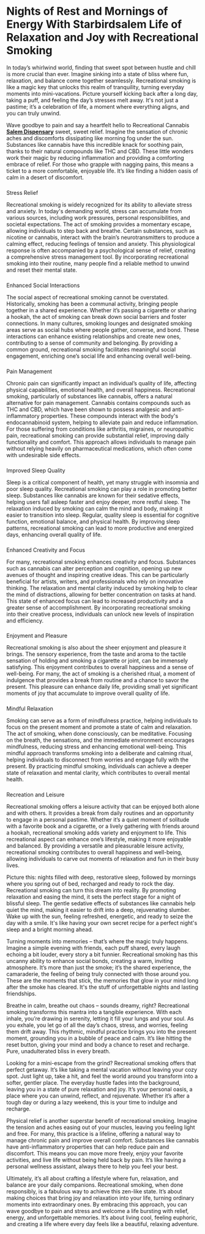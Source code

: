 # Nights of Rest and Mornings of Energy With Starbirdsalem Life of Relaxation and Joy with Recreational Smoking

In today’s whirlwind world, finding that sweet spot between hustle and chill is more crucial than ever. Imagine sinking into a state of bliss where fun, relaxation, and balance come together seamlessly. Recreational smoking is like a magic key that unlocks this realm of tranquility, turning everyday moments into mini-vacations. Picture yourself kicking back after a long day, taking a puff, and feeling the day’s stresses melt away. It's not just a pastime; it’s a celebration of life, a moment where everything aligns, and you can truly unwind.

Wave goodbye to pain and say a heartfelt hello to Recreational Cannabis [**Salem Dispensary**](https://starbirdsalem.com/) sweet, sweet relief. Imagine the sensation of chronic aches and discomforts dissipating like morning fog under the sun. Substances like cannabis have this incredible knack for soothing pain, thanks to their natural compounds like THC and CBD. These little wonders work their magic by reducing inflammation and providing a comforting embrace of relief. For those who grapple with nagging pains, this means a ticket to a more comfortable, enjoyable life. It’s like finding a hidden oasis of calm in a desert of discomfort.
### 

Stress Relief

Recreational smoking is widely recognized for its ability to alleviate stress and anxiety. In today's demanding world, stress can accumulate from various sources, including work pressures, personal responsibilities, and societal expectations. The act of smoking provides a momentary escape, allowing individuals to step back and breathe. Certain substances, such as nicotine or cannabis, interact with the brain’s neurotransmitters to produce a calming effect, reducing feelings of tension and anxiety. This physiological response is often accompanied by a psychological sense of relief, creating a comprehensive stress management tool. By incorporating recreational smoking into their routine, many people find a reliable method to unwind and reset their mental state.

### 

Enhanced Social Interactions

The social aspect of recreational smoking cannot be overstated. Historically, smoking has been a communal activity, bringing people together in a shared experience. Whether it’s passing a cigarette or sharing a hookah, the act of smoking can break down social barriers and foster connections. In many cultures, smoking lounges and designated smoking areas serve as social hubs where people gather, converse, and bond. These interactions can enhance existing relationships and create new ones, contributing to a sense of community and belonging. By providing a common ground, recreational smoking facilitates meaningful social engagement, enriching one’s social life and enhancing overall well-being.

### 

Pain Management

Chronic pain can significantly impact an individual’s quality of life, affecting physical capabilities, emotional health, and overall happiness. Recreational smoking, particularly of substances like cannabis, offers a natural alternative for pain management. Cannabis contains compounds such as THC and CBD, which have been shown to possess analgesic and anti-inflammatory properties. These compounds interact with the body's endocannabinoid system, helping to alleviate pain and reduce inflammation. For those suffering from conditions like arthritis, migraines, or neuropathic pain, recreational smoking can provide substantial relief, improving daily functionality and comfort. This approach allows individuals to manage pain without relying heavily on pharmaceutical medications, which often come with undesirable side effects.

### 

Improved Sleep Quality

Sleep is a critical component of health, yet many struggle with insomnia and poor sleep quality. Recreational smoking can play a role in promoting better sleep. Substances like cannabis are known for their sedative effects, helping users fall asleep faster and enjoy deeper, more restful sleep. The relaxation induced by smoking can calm the mind and body, making it easier to transition into sleep. Regular, quality sleep is essential for cognitive function, emotional balance, and physical health. By improving sleep patterns, recreational smoking can lead to more productive and energized days, enhancing overall quality of life.

### 

Enhanced Creativity and Focus

For many, recreational smoking enhances creativity and focus. Substances such as cannabis can alter perception and cognition, opening up new avenues of thought and inspiring creative ideas. This can be particularly beneficial for artists, writers, and professionals who rely on innovative thinking. The relaxation and mental clarity induced by smoking help to clear the mind of distractions, allowing for better concentration on tasks at hand. This state of enhanced focus can lead to increased productivity and a greater sense of accomplishment. By incorporating recreational smoking into their creative process, individuals can unlock new levels of inspiration and efficiency.

### 

Enjoyment and Pleasure

Recreational smoking is also about the sheer enjoyment and pleasure it brings. The sensory experience, from the taste and aroma to the tactile sensation of holding and smoking a cigarette or joint, can be immensely satisfying. This enjoyment contributes to overall happiness and a sense of well-being. For many, the act of smoking is a cherished ritual, a moment of indulgence that provides a break from routine and a chance to savor the present. This pleasure can enhance daily life, providing small yet significant moments of joy that accumulate to improve overall quality of life.

### 

Mindful Relaxation

Smoking can serve as a form of mindfulness practice, helping individuals to focus on the present moment and promote a state of calm and relaxation. The act of smoking, when done consciously, can be meditative. Focusing on the breath, the sensations, and the immediate environment encourages mindfulness, reducing stress and enhancing emotional well-being. This mindful approach transforms smoking into a deliberate and calming ritual, helping individuals to disconnect from worries and engage fully with the present. By practicing mindful smoking, individuals can achieve a deeper state of relaxation and mental clarity, which contributes to overall mental health.

### 

Recreation and Leisure

Recreational smoking offers a leisure activity that can be enjoyed both alone and with others. It provides a break from daily routines and an opportunity to engage in a personal pastime. Whether it’s a quiet moment of solitude with a favorite book and a cigarette, or a lively gathering with friends around a hookah, recreational smoking adds variety and enjoyment to life. This recreational aspect can enhance one’s lifestyle, making it more enjoyable and balanced. By providing a versatile and pleasurable leisure activity, recreational smoking contributes to overall happiness and well-being, allowing individuals to carve out moments of relaxation and fun in their busy lives.

Picture this: nights filled with deep, restorative sleep, followed by mornings where you spring out of bed, recharged and ready to rock the day. Recreational smoking can turn this dream into reality. By promoting relaxation and easing the mind, it sets the perfect stage for a night of blissful sleep. The gentle sedative effects of substances like cannabis help quiet the mind, making it easier to drift into a deep, rejuvenating slumber. Wake up with the sun, feeling refreshed, energetic, and ready to seize the day with a smile. It's like having your own secret recipe for a perfect night's sleep and a bright morning ahead.

Turning moments into memories – that’s where the magic truly happens. Imagine a simple evening with friends, each puff shared, every laugh echoing a bit louder, every story a bit funnier. Recreational smoking has this uncanny ability to enhance social bonds, creating a warm, inviting atmosphere. It’s more than just the smoke; it’s the shared experience, the camaraderie, the feeling of being truly connected with those around you. These are the moments that stick, the memories that glow in your mind long after the smoke has cleared. It's the stuff of unforgettable nights and lasting friendships.

Breathe in calm, breathe out chaos – sounds dreamy, right? Recreational smoking transforms this mantra into a tangible experience. With each inhale, you’re drawing in serenity, letting it fill your lungs and your soul. As you exhale, you let go of all the day’s chaos, stress, and worries, feeling them drift away. This rhythmic, mindful practice brings you into the present moment, grounding you in a bubble of peace and calm. It’s like hitting the reset button, giving your mind and body a chance to reset and recharge. Pure, unadulterated bliss in every breath.

Looking for a mini-escape from the grind? Recreational smoking offers that perfect getaway. It’s like taking a mental vacation without leaving your cozy spot. Just light up, take a hit, and feel the world around you transform into a softer, gentler place. The everyday hustle fades into the background, leaving you in a state of pure relaxation and joy. It’s your personal oasis, a place where you can unwind, reflect, and rejuvenate. Whether it’s after a tough day or during a lazy weekend, this is your time to indulge and recharge.

Physical relief is another superstar benefit of recreational smoking. Imagine the tension and aches easing out of your muscles, leaving you feeling light and free. For many, this practice is a lifeline, offering a natural way to manage chronic pain and improve overall comfort. Substances like cannabis have anti-inflammatory properties that can help reduce pain and discomfort. This means you can move more freely, enjoy your favorite activities, and live life without being held back by pain. It’s like having a personal wellness assistant, always there to help you feel your best.

Ultimately, it’s all about crafting a lifestyle where fun, relaxation, and balance are your daily companions. Recreational smoking, when done responsibly, is a fabulous way to achieve this zen-like state. It’s about making choices that bring joy and relaxation into your life, turning ordinary moments into extraordinary ones. By embracing this approach, you can wave goodbye to pain and stress and welcome a life bursting with relief, energy, and unforgettable memories. It’s about living cool, feeling euphoric, and creating a life where every day feels like a beautiful, relaxing adventure.
